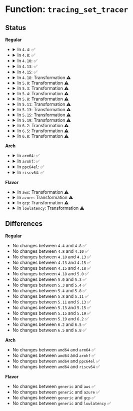 # Function: <code>tracing_set_tracer</code>

## Status
<b>Regular</b>
<ul>
<li>
<details>
<summary>In <code>4.4</code>: ✅</summary>

```c
int tracing_set_tracer(struct trace_array *tr, const char *buf);
```

**Collision:** Unique Static

**Inline:** No

**Transformation:** False

**Instances:**

```
In kernel/trace/trace.c (ffffffff8114e3e0)
Location: kernel/trace/trace.c:4366
Inline: False
Direct callers:
  - kernel/trace/trace.c:tracing_set_trace_write
  - kernel/trace/trace.c:register_tracer
```
**Symbols:**

```
ffffffff8114e3e0-ffffffff8114e552: tracing_set_tracer (STB_LOCAL)
```
</details>
</li>
<li>
<details>
<summary>In <code>4.8</code>: ✅</summary>

```c
int tracing_set_tracer(struct trace_array *tr, const char *buf);
```

**Collision:** Unique Static

**Inline:** No

**Transformation:** False

**Instances:**

```
In kernel/trace/trace.c (ffffffff81157060)
Location: kernel/trace/trace.c:4763
Inline: False
Direct callers:
  - kernel/trace/trace.c:tracing_set_trace_write
  - kernel/trace/trace.c:register_tracer
```
**Symbols:**

```
ffffffff81157060-ffffffff811571d9: tracing_set_tracer (STB_LOCAL)
```
</details>
</li>
<li>
<details>
<summary>In <code>4.10</code>: ✅</summary>

```c
int tracing_set_tracer(struct trace_array *tr, const char *buf);
```

**Collision:** Unique Static

**Inline:** No

**Transformation:** False

**Instances:**

```
In kernel/trace/trace.c (ffffffff811621a0)
Location: kernel/trace/trace.c:5012
Inline: False
Direct callers:
  - kernel/trace/trace.c:tracing_set_trace_write
  - kernel/trace/trace.c:register_tracer
```
**Symbols:**

```
ffffffff811621a0-ffffffff81162319: tracing_set_tracer (STB_LOCAL)
```
</details>
</li>
<li>
<details>
<summary>In <code>4.13</code>: ✅</summary>

```c
int tracing_set_tracer(struct trace_array *tr, const char *buf);
```

**Collision:** Unique Static

**Inline:** No

**Transformation:** False

**Instances:**

```
In kernel/trace/trace.c (ffffffff811655b0)
Location: kernel/trace/trace.c:5329
Inline: False
Direct callers:
  - kernel/trace/trace.c:tracing_set_trace_write
  - kernel/trace/trace.c:register_tracer
```
**Symbols:**

```
ffffffff811655b0-ffffffff81165729: tracing_set_tracer (STB_LOCAL)
```
</details>
</li>
<li>
<details>
<summary>In <code>4.15</code>: ✅</summary>

```c
int tracing_set_tracer(struct trace_array *tr, const char *buf);
```

**Collision:** Unique Static

**Inline:** No

**Transformation:** False

**Instances:**

```
In kernel/trace/trace.c (ffffffff811724f0)
Location: kernel/trace/trace.c:5333
Inline: False
Direct callers:
  - kernel/trace/trace.c:tracing_set_trace_write
  - kernel/trace/trace.c:register_tracer
```
**Symbols:**

```
ffffffff811724f0-ffffffff811726a4: tracing_set_tracer (STB_LOCAL)
```
</details>
</li>
<li>
<details>
<summary>In <code>4.18</code>: Transformation ⚠️</summary>

```c
int tracing_set_tracer(struct trace_array *tr, const char *buf);
```

**Collision:** Unique Static

**Inline:** No

**Transformation:** True

**Instances:**

```
In kernel/trace/trace.c (0)
Location: kernel/trace/trace.c:5339
Inline: False
Direct callers:
  - kernel/trace/trace.c:tracing_set_trace_write
  - kernel/trace/trace.c:register_tracer
```
**Symbols:**

```
ffffffff811814f0-ffffffff811816a3: tracing_set_tracer (STB_LOCAL)
ffffffff8118653a-ffffffff8118654e: tracing_set_tracer.cold.78 (STB_LOCAL)
```
</details>
</li>
<li>
<details>
<summary>In <code>5.0</code>: Transformation ⚠️</summary>

```c
int tracing_set_tracer(struct trace_array *tr, const char *buf);
```

**Collision:** Unique Static

**Inline:** No

**Transformation:** True

**Instances:**

```
In kernel/trace/trace.c (0)
Location: kernel/trace/trace.c:5362
Inline: False
Direct callers:
  - kernel/trace/trace.c:tracing_set_trace_write
  - kernel/trace/trace.c:register_tracer
```
**Symbols:**

```
ffffffff8118eeb0-ffffffff8118f063: tracing_set_tracer (STB_LOCAL)
ffffffff81193eca-ffffffff81193ede: tracing_set_tracer.cold.78 (STB_LOCAL)
```
</details>
</li>
<li>
<details>
<summary>In <code>5.3</code>: Transformation ⚠️</summary>

```c
int tracing_set_tracer(struct trace_array *tr, const char *buf);
```

**Collision:** Unique Static

**Inline:** No

**Transformation:** True

**Instances:**

```
In kernel/trace/trace.c (0)
Location: kernel/trace/trace.c:5583
Inline: False
Direct callers:
  - kernel/trace/trace.c:tracing_set_trace_write
  - kernel/trace/trace.c:register_tracer
```
**Symbols:**

```
ffffffff8119c830-ffffffff8119ca41: tracing_set_tracer (STB_LOCAL)
ffffffff811a1aa7-ffffffff811a1abb: tracing_set_tracer.cold (STB_LOCAL)
```
</details>
</li>
<li>
<details>
<summary>In <code>5.4</code>: Transformation ⚠️</summary>

```c
int tracing_set_tracer(struct trace_array *tr, const char *buf);
```

**Collision:** Unique Static

**Inline:** No

**Transformation:** True

**Instances:**

```
In kernel/trace/trace.c (0)
Location: kernel/trace/trace.c:5636
Inline: False
Direct callers:
  - kernel/trace/trace.c:tracing_set_trace_write
  - kernel/trace/trace.c:register_tracer
```
**Symbols:**

```
ffffffff811a81e0-ffffffff811a83f1: tracing_set_tracer (STB_LOCAL)
ffffffff811ad492-ffffffff811ad4a6: tracing_set_tracer.cold (STB_LOCAL)
```
</details>
</li>
<li>
<details>
<summary>In <code>5.8</code>: Transformation ⚠️</summary>

```c
int tracing_set_tracer(struct trace_array *tr, const char *buf);
```

**Collision:** Unique Global

**Inline:** No

**Transformation:** True

**Instances:**

```
In kernel/trace/trace.c (0)
Location: kernel/trace/trace.c:5839
Inline: False
Direct callers:
  - kernel/trace/trace.c:tracing_set_trace_write
  - kernel/trace/trace.c:register_tracer
  - kernel/trace/trace_boot.c:trace_boot_init_one_instance
```
**Symbols:**

```
ffffffff811c55d0-ffffffff811c55e4: tracing_set_tracer.cold (STB_LOCAL)
ffffffff811c44f0-ffffffff811c476a: tracing_set_tracer (STB_GLOBAL)
```
</details>
</li>
<li>
<details>
<summary>In <code>5.11</code>: Transformation ⚠️</summary>

```c
int tracing_set_tracer(struct trace_array *tr, const char *buf);
```

**Collision:** Unique Global

**Inline:** No

**Transformation:** True

**Instances:**

```
In kernel/trace/trace.c (0)
Location: kernel/trace/trace.c:5912
Inline: False
Direct callers:
  - kernel/trace/trace.c:tracing_set_trace_write
  - kernel/trace/trace.c:register_tracer
  - kernel/trace/trace_boot.c:trace_boot_enable_tracer
```
**Symbols:**

```
ffffffff81be58ed-ffffffff81be5901: tracing_set_tracer.cold (STB_LOCAL)
ffffffff811c20f0-ffffffff811c236a: tracing_set_tracer (STB_GLOBAL)
```
</details>
</li>
<li>
<details>
<summary>In <code>5.13</code>: Transformation ⚠️</summary>

```c
int tracing_set_tracer(struct trace_array *tr, const char *buf);
```

**Collision:** Unique Global

**Inline:** No

**Transformation:** True

**Instances:**

```
In kernel/trace/trace.c (0)
Location: kernel/trace/trace.c:6249
Inline: False
Direct callers:
  - kernel/trace/trace.c:tracing_set_trace_write
  - kernel/trace/trace.c:register_tracer
  - kernel/trace/trace_boot.c:trace_boot_init_one_instance
```
**Symbols:**

```
ffffffff81bd7795-ffffffff81bd77a9: tracing_set_tracer.cold (STB_LOCAL)
ffffffff811c3160-ffffffff811c33ea: tracing_set_tracer (STB_GLOBAL)
```
</details>
</li>
<li>
<details>
<summary>In <code>5.15</code>: Transformation ⚠️</summary>

```c
int tracing_set_tracer(struct trace_array *tr, const char *buf);
```

**Collision:** Unique Global

**Inline:** No

**Transformation:** True

**Instances:**

```
In kernel/trace/trace.c (0)
Location: kernel/trace/trace.c:6327
Inline: False
Direct callers:
  - kernel/trace/trace.c:tracing_set_trace_write
  - kernel/trace/trace.c:register_tracer
  - kernel/trace/trace_boot.c:trace_boot_init_one_instance
```
**Symbols:**

```
ffffffff81cb5666-ffffffff81cb572b: tracing_set_tracer.cold (STB_LOCAL)
ffffffff811ee1b0-ffffffff811ee4f9: tracing_set_tracer (STB_GLOBAL)
```
</details>
</li>
<li>
<details>
<summary>In <code>5.19</code>: Transformation ⚠️</summary>

```c
int tracing_set_tracer(struct trace_array *tr, const char *buf);
```

**Collision:** Unique Global

**Inline:** No

**Transformation:** True

**Instances:**

```
In kernel/trace/trace.c (0)
Location: kernel/trace/trace.c:6345
Inline: False
Direct callers:
  - kernel/trace/trace.c:tracing_set_trace_write
  - kernel/trace/trace.c:register_tracer
  - kernel/trace/trace_boot.c:trace_boot_init_one_instance
```
**Symbols:**

```
ffffffff81e66648-ffffffff81e66734: tracing_set_tracer.cold (STB_LOCAL)
ffffffff812264f0-ffffffff8122684d: tracing_set_tracer (STB_GLOBAL)
```
</details>
</li>
<li>
<details>
<summary>In <code>6.2</code>: Transformation ⚠️</summary>

```c
int tracing_set_tracer(struct trace_array *tr, const char *buf);
```

**Collision:** Unique Global

**Inline:** No

**Transformation:** True

**Instances:**

```
In kernel/trace/trace.c (0)
Location: kernel/trace/trace.c:6378
Inline: False
Direct callers:
  - kernel/trace/trace.c:tracing_set_trace_write
  - kernel/trace/trace.c:register_tracer
  - kernel/trace/trace_boot.c:trace_boot_init_one_instance
```
**Symbols:**

```
ffffffff8205d8a3-ffffffff8205d982: tracing_set_tracer.cold (STB_LOCAL)
ffffffff81271780-ffffffff81271a98: tracing_set_tracer (STB_GLOBAL)
```
</details>
</li>
<li>
<details>
<summary>In <code>6.5</code>: Transformation ⚠️</summary>

```c
int tracing_set_tracer(struct trace_array *tr, const char *buf);
```

**Collision:** Unique Global

**Inline:** No

**Transformation:** True

**Instances:**

```
In kernel/trace/trace.c (0)
Location: kernel/trace/trace.c:6501
Inline: False
Direct callers:
  - kernel/trace/trace.c:tracing_set_trace_write
  - kernel/trace/trace.c:register_tracer
  - kernel/trace/trace_boot.c:trace_boot_init_one_instance
```
**Symbols:**

```
ffffffff820dc1c4-ffffffff820dc2a3: tracing_set_tracer.cold (STB_LOCAL)
ffffffff81288a80-ffffffff81288d98: tracing_set_tracer (STB_GLOBAL)
```
</details>
</li>
<li>
<details>
<summary>In <code>6.8</code>: Transformation ⚠️</summary>

```c
int tracing_set_tracer(struct trace_array *tr, const char *buf);
```

**Collision:** Unique Global

**Inline:** No

**Transformation:** True

**Instances:**

```
In kernel/trace/trace.c (0)
Location: kernel/trace/trace.c:6515
Inline: False
Direct callers:
  - kernel/trace/trace.c:tracing_set_trace_write
  - kernel/trace/trace.c:register_tracer
  - kernel/trace/trace_boot.c:trace_boot_init_one_instance
```
**Symbols:**

```
ffffffff821b8023-ffffffff821b80d1: tracing_set_tracer.cold (STB_LOCAL)
ffffffff812a3dd0-ffffffff812a40ef: tracing_set_tracer (STB_GLOBAL)
```
</details>
</li>
</ul>
<b>Arch</b>
<ul>
<li>
<details>
<summary>In <code>arm64</code>: ✅</summary>

```c
int tracing_set_tracer(struct trace_array *tr, const char *buf);
```

**Collision:** Unique Static

**Inline:** No

**Transformation:** False

**Instances:**

```
In kernel/trace/trace.c (ffff800010224c28)
Location: kernel/trace/trace.c:5636
Inline: False
Direct callers:
  - kernel/trace/trace.c:tracing_set_trace_write
  - kernel/trace/trace.c:register_tracer
```
**Symbols:**

```
ffff800010224c28-ffff800010224e48: tracing_set_tracer (STB_LOCAL)
```
</details>
</li>
<li>
<details>
<summary>In <code>armhf</code>: ✅</summary>

```c
int tracing_set_tracer(struct trace_array *tr, const char *buf);
```

**Collision:** Unique Static

**Inline:** No

**Transformation:** False

**Instances:**

```
In kernel/trace/trace.c (c04620b4)
Location: kernel/trace/trace.c:5636
Inline: False
Direct callers:
  - kernel/trace/trace.c:tracing_set_trace_write
  - kernel/trace/trace.c:register_tracer
```
**Symbols:**

```
c04620b4-c04622fc: tracing_set_tracer (STB_LOCAL)
```
</details>
</li>
<li>
<details>
<summary>In <code>ppc64el</code>: ✅</summary>

```c
int tracing_set_tracer(struct trace_array *tr, const char *buf);
```

**Collision:** Unique Static

**Inline:** No

**Transformation:** False

**Instances:**

```
In kernel/trace/trace.c (c0000000002a9c70)
Location: kernel/trace/trace.c:5636
Inline: False
Direct callers:
  - kernel/trace/trace.c:tracing_set_trace_write
  - kernel/trace/trace.c:register_tracer
```
**Symbols:**

```
c0000000002a9c70-c0000000002aa17c: tracing_set_tracer (STB_LOCAL)
```
</details>
</li>
<li>
<details>
<summary>In <code>riscv64</code>: ✅</summary>

```c
int tracing_set_tracer(struct trace_array *tr, const char *buf);
```

**Collision:** Unique Static

**Inline:** No

**Transformation:** False

**Instances:**

```
In kernel/trace/trace.c (ffffffe00017fd64)
Location: kernel/trace/trace.c:5636
Inline: False
Direct callers:
  - kernel/trace/trace.c:tracing_set_trace_write
  - kernel/trace/trace.c:register_tracer
```
**Symbols:**

```
ffffffe00017fd64-ffffffe00017ff24: tracing_set_tracer (STB_LOCAL)
```
</details>
</li>
</ul>
<b>Flavor</b>
<ul>
<li>
<details>
<summary>In <code>aws</code>: Transformation ⚠️</summary>

```c
int tracing_set_tracer(struct trace_array *tr, const char *buf);
```

**Collision:** Unique Static

**Inline:** No

**Transformation:** True

**Instances:**

```
In kernel/trace/trace.c (0)
Location: kernel/trace/trace.c:5636
Inline: False
Direct callers:
  - kernel/trace/trace.c:tracing_set_trace_write
  - kernel/trace/trace.c:register_tracer
```
**Symbols:**

```
ffffffff811a0800-ffffffff811a0a11: tracing_set_tracer (STB_LOCAL)
ffffffff811a5ab2-ffffffff811a5ac6: tracing_set_tracer.cold (STB_LOCAL)
```
</details>
</li>
<li>
<details>
<summary>In <code>azure</code>: Transformation ⚠️</summary>

```c
int tracing_set_tracer(struct trace_array *tr, const char *buf);
```

**Collision:** Unique Static

**Inline:** No

**Transformation:** True

**Instances:**

```
In kernel/trace/trace.c (0)
Location: kernel/trace/trace.c:5636
Inline: False
Direct callers:
  - kernel/trace/trace.c:tracing_set_trace_write
  - kernel/trace/trace.c:register_tracer
```
**Symbols:**

```
ffffffff81193810-ffffffff81193a21: tracing_set_tracer (STB_LOCAL)
ffffffff81198a42-ffffffff81198a56: tracing_set_tracer.cold (STB_LOCAL)
```
</details>
</li>
<li>
<details>
<summary>In <code>gcp</code>: Transformation ⚠️</summary>

```c
int tracing_set_tracer(struct trace_array *tr, const char *buf);
```

**Collision:** Unique Static

**Inline:** No

**Transformation:** True

**Instances:**

```
In kernel/trace/trace.c (0)
Location: kernel/trace/trace.c:5636
Inline: False
Direct callers:
  - kernel/trace/trace.c:tracing_set_trace_write
  - kernel/trace/trace.c:register_tracer
```
**Symbols:**

```
ffffffff8119e5d0-ffffffff8119e7e1: tracing_set_tracer (STB_LOCAL)
ffffffff811a3882-ffffffff811a3896: tracing_set_tracer.cold (STB_LOCAL)
```
</details>
</li>
<li>
<details>
<summary>In <code>lowlatency</code>: Transformation ⚠️</summary>

```c
int tracing_set_tracer(struct trace_array *tr, const char *buf);
```

**Collision:** Unique Static

**Inline:** No

**Transformation:** True

**Instances:**

```
In kernel/trace/trace.c (0)
Location: kernel/trace/trace.c:5636
Inline: False
Direct callers:
  - kernel/trace/trace.c:tracing_set_trace_write
  - kernel/trace/trace.c:register_tracer
```
**Symbols:**

```
ffffffff811ac2b0-ffffffff811ac4c1: tracing_set_tracer (STB_LOCAL)
ffffffff811b1612-ffffffff811b1626: tracing_set_tracer.cold (STB_LOCAL)
```
</details>
</li>
</ul>

## Differences
<b>Regular</b>
<ul>
<li>
No changes between <code>4.4</code> and <code>4.8</code> ✅
</li>
<li>
No changes between <code>4.8</code> and <code>4.10</code> ✅
</li>
<li>
No changes between <code>4.10</code> and <code>4.13</code> ✅
</li>
<li>
No changes between <code>4.13</code> and <code>4.15</code> ✅
</li>
<li>
No changes between <code>4.15</code> and <code>4.18</code> ✅
</li>
<li>
No changes between <code>4.18</code> and <code>5.0</code> ✅
</li>
<li>
No changes between <code>5.0</code> and <code>5.3</code> ✅
</li>
<li>
No changes between <code>5.3</code> and <code>5.4</code> ✅
</li>
<li>
No changes between <code>5.4</code> and <code>5.8</code> ✅
</li>
<li>
No changes between <code>5.8</code> and <code>5.11</code> ✅
</li>
<li>
No changes between <code>5.11</code> and <code>5.13</code> ✅
</li>
<li>
No changes between <code>5.13</code> and <code>5.15</code> ✅
</li>
<li>
No changes between <code>5.15</code> and <code>5.19</code> ✅
</li>
<li>
No changes between <code>5.19</code> and <code>6.2</code> ✅
</li>
<li>
No changes between <code>6.2</code> and <code>6.5</code> ✅
</li>
<li>
No changes between <code>6.5</code> and <code>6.8</code> ✅
</li>
</ul>
<b>Arch</b>
<ul>
<li>
No changes between <code>amd64</code> and <code>arm64</code> ✅
</li>
<li>
No changes between <code>amd64</code> and <code>armhf</code> ✅
</li>
<li>
No changes between <code>amd64</code> and <code>ppc64el</code> ✅
</li>
<li>
No changes between <code>amd64</code> and <code>riscv64</code> ✅
</li>
</ul>
<b>Flavor</b>
<ul>
<li>
No changes between <code>generic</code> and <code>aws</code> ✅
</li>
<li>
No changes between <code>generic</code> and <code>azure</code> ✅
</li>
<li>
No changes between <code>generic</code> and <code>gcp</code> ✅
</li>
<li>
No changes between <code>generic</code> and <code>lowlatency</code> ✅
</li>
</ul>
